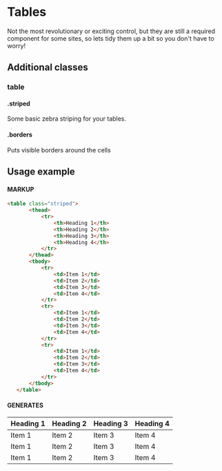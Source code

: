 # Tables
Not the most revolutionary or exciting control, but they are still a required component for some sites, so lets tidy them up a bit so you don't have to worry!

## Additional classes

### table

#### .striped
Some basic zebra striping for your tables.

#### .borders
Puts visible borders around the cells

## Usage example
#### MARKUP
``` html
<table class="striped">
       <thead>
           <tr>
               <th>Heading 1</th>
               <th>Heading 2</th>
               <th>Heading 3</th>
               <th>Heading 4</th>
           </tr>
       </thead>
       <tbody>
           <tr>
               <td>Item 1</td>
               <td>Item 2</td>
               <td>Item 3</td>
               <td>Item 4</td>
           </tr>
           <tr>
               <td>Item 1</td>
               <td>Item 2</td>
               <td>Item 3</td>
               <td>Item 4</td>
           </tr>
           <tr>
               <td>Item 1</td>
               <td>Item 2</td>
               <td>Item 3</td>
               <td>Item 4</td>
           </tr>
       </tbody>
   </table>

```
#### GENERATES
<table class="striped">
       <thead>
           <tr>
               <th>Heading 1</th>
               <th>Heading 2</th>
               <th>Heading 3</th>
               <th>Heading 4</th>
           </tr>
       </thead>
       <tbody>
           <tr>
               <td>Item 1</td>
               <td>Item 2</td>
               <td>Item 3</td>
               <td>Item 4</td>
           </tr>
           <tr>
               <td>Item 1</td>
               <td>Item 2</td>
               <td>Item 3</td>
               <td>Item 4</td>
           </tr>
           <tr>
               <td>Item 1</td>
               <td>Item 2</td>
               <td>Item 3</td>
               <td>Item 4</td>
           </tr>
       </tbody>
   </table>
